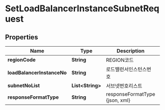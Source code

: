 
# SetLoadBalancerInstanceSubnetRequest

## Properties
Name | Type | Description | Notes
------------ | ------------- | ------------- | -------------
**regionCode** | **String** | REGION코드 |  [optional]
**loadBalancerInstanceNo** | **String** | 로드밸런서인스턴스번호 | 
**subnetNoList** | **List&lt;String&gt;** | 서브넷번호리스트 | 
**responseFormatType** | **String** | responseFormatType {json, xml} |  [optional]



